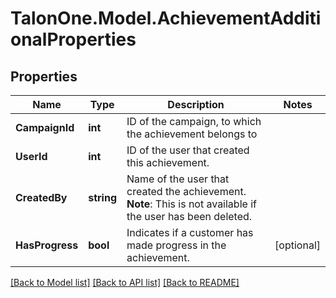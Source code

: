 # TalonOne.Model.AchievementAdditionalProperties
## Properties

Name | Type | Description | Notes
------------ | ------------- | ------------- | -------------
**CampaignId** | **int** | ID of the campaign, to which the achievement belongs to | 
**UserId** | **int** | ID of the user that created this achievement. | 
**CreatedBy** | **string** | Name of the user that created the achievement.  **Note**: This is not available if the user has been deleted.  | 
**HasProgress** | **bool** | Indicates if a customer has made progress in the achievement. | [optional] 

[[Back to Model list]](../README.md#documentation-for-models) [[Back to API list]](../README.md#documentation-for-api-endpoints) [[Back to README]](../README.md)

